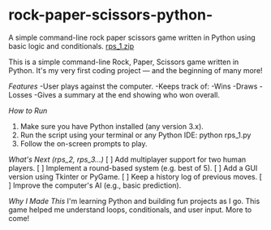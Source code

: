 # rock-paper-scissors-python-
A simple command-line rock paper scissors game written in Python using basic logic and conditionals.
[rps_1.zip](https://github.com/user-attachments/files/19668418/rps_1.zip)

This is a simple command-line Rock, Paper, Scissors game written in Python. It's my very first coding project — and the beginning of many more!

*Features*
-User plays against the computer.
-Keeps track of:
-Wins
-Draws
-Losses
-Gives a summary at the end showing who won overall.

*How to Run*
1. Make sure you have Python installed (any version 3.x).
2. Run the script using your terminal or any Python IDE:
python rps_1.py
3. Follow the on-screen prompts to play.

*What's Next (rps_2, rps_3...)*
[ ] Add multiplayer support for two human players.
[ ] Implement a round-based system (e.g. best of 5).
[ ] Add a GUI version using Tkinter or PyGame.
[ ] Keep a history log of previous moves.
[ ] Improve the computer's AI (e.g., basic prediction).

*Why I Made This*
I'm learning Python and building fun projects as I go. This game helped me understand loops, conditionals, and user input. More to come! 

